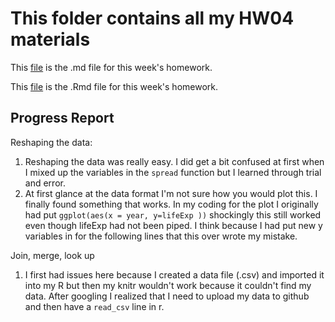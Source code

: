 # This folder contains all my HW04 materials



This [file](https://github.com/Jenncscampbell/STAT545-hw-Campbell-Jennifer/blob/master/hw04/hw4.md) is the .md file for this week's homework.

This [file](https://github.com/Jenncscampbell/STAT545-hw-Campbell-Jennifer/blob/master/hw04/hw4.Rmd) is the .Rmd file for this week's homework.


## Progress Report
Reshaping the data: 
1. Reshaping the data was really easy. I did get a bit confused at first when I mixed up the variables in the `spread` function but I learned through trial and error. 
2. At first glance at the data format I'm not sure how you would plot this. I finally found something that works. In my coding for the plot I originally had put `ggplot(aes(x = year, y=lifeExp ))` shockingly this still worked even though lifeExp had not been piped. I think because I had put new y variables in for the following lines that this over wrote my mistake.


Join, merge, look up
1. I first had issues here because I created a data file (.csv) and imported it into my R but then my knitr wouldn't work because it couldn't find my data. After googling I realized that I need to upload my data to github and then have a `read_csv` line in r. 